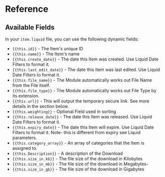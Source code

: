 # Reference

## Available Fields

In your `item.liquid` file, you can use the following dynamic fields:

* `{{this.id}}` - The Item's unique ID
* `{{this.name}}` - The Item's name
* `{{this.create_date}}` - The date this Item was created. Use Liquid Date Filters to format it.
* `{{this.last_edit_date}}` - The date this Item was last edited. Use Liquid Date Filters to format it.
* `{{this.file_name}}` - The Module automatically works out File Name from the File itself.
* `{{this.file_type}}` - The Module automatically works out File Type by its extension.
* `{{this.url}}` - This will output the temporary secure link. See more details in the section below.
* `{{this.weighting}}` - Optional Field used in sorting
* `{{this.release_date}}` - The date this Item was released. Use Liquid Date Filters to format it.
* `{{this.expiry_date}}` - The date this Item will expire. Use Liquid Date Filters to format it. Note- this is different from expiry see Liquid parameters.
* `{{this.category_array}}` - An array of categories that the Item is assigned to.
* `{{this.Description}}` - A description of the Download
* `{{this.size_in_kb}}` - The file size of the download in Kilobytes
* `{{this.size_in_mb}}` - The file size of the download in Megabytes-
* `{{this.size_in_gb}}` - The file size of the download in Gigabytes
